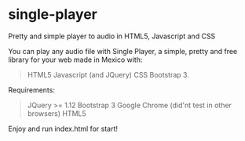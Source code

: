 # single-player
Pretty and simple player to audio in HTML5, Javascript and CSS

You can play any audio file with Single Player, a simple, pretty and free library for your web made in Mexico with:
  > HTML5
  > Javascript (and JQuery)
  > CSS
  > Bootstrap 3. 

Requirements:
  > JQuery >= 1.12
  > Bootstrap 3
  > Google Chrome (did'nt test in other browsers)
  > HTML5
  
Enjoy and run index.html for start!
